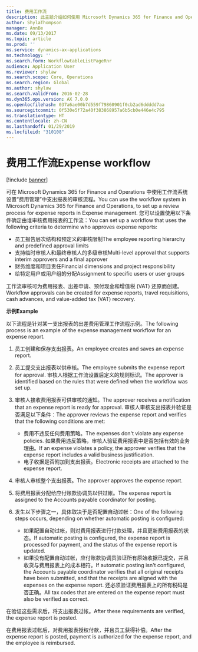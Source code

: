 ```yaml
---
title: 费用工作流
description: 此主题介绍如何使用 Microsoft Dynamics 365 for Finance and Operations 中的工作流系统在费用管理中设置费用报表审核流程。
author: ShylaThompson
manager: AnnBe
ms.date: 09/13/2017
ms.topic: article
ms.prod: ''
ms.service: dynamics-ax-applications
ms.technology: ''
ms.search.form: WorkflowtableListPageRnr
audience: Application User
ms.reviewer: shylaw
ms.search.scope: Core, Operations
ms.search.region: Global
ms.author: shylaw
ms.search.validFrom: 2016-02-28
ms.dyn365.ops.version: AX 7.0.0
ms.openlocfilehash: 037a6ae00b7d559f79860901f0cb2ad6ddddd7aa
ms.sourcegitcommit: 0f530e5f72a40f383868957a6b5cb0e446e4c795
ms.translationtype: HT
ms.contentlocale: zh-CN
ms.lasthandoff: 01/29/2019
ms.locfileid: "310108"
---
```

# <a name="expense-workflow"></a><span data-ttu-id="6fc72-103">费用工作流</span><span class="sxs-lookup"><span data-stu-id="6fc72-103">Expense workflow</span></span>

[!include [banner](../includes/banner.md)]

<span data-ttu-id="6fc72-104">可在 Microsoft Dynamics 365 for Finance and Operations 中使用工作流系统设置“费用管理”中支出报表的审核流程。</span><span class="sxs-lookup"><span data-stu-id="6fc72-104">You can use the workflow system in Microsoft Dynamics 365 for Finance and Operations, to set up a review process for expense reports in Expense management.</span></span> <span data-ttu-id="6fc72-105">您可以设置使用以下条件确定由谁审核费用报表的工作流：</span><span class="sxs-lookup"><span data-stu-id="6fc72-105">You can set up a workflow that uses the following criteria to determine who approves expense reports:</span></span>

- <span data-ttu-id="6fc72-106">员工报告层次结构和预定义的审核限制</span><span class="sxs-lookup"><span data-stu-id="6fc72-106">The employee reporting hierarchy and predefined approval limits</span></span>
- <span data-ttu-id="6fc72-107">支持临时审核人和最终审核人的多级审核</span><span class="sxs-lookup"><span data-stu-id="6fc72-107">Multi-level approval that supports interim approvers and a final approver</span></span>
- <span data-ttu-id="6fc72-108">财务维度和项目责任</span><span class="sxs-lookup"><span data-stu-id="6fc72-108">Financial dimensions and project responsibility</span></span>
- <span data-ttu-id="6fc72-109">给特定用户或用户组的分配</span><span class="sxs-lookup"><span data-stu-id="6fc72-109">Assignment to specific users or user groups</span></span>

<span data-ttu-id="6fc72-110">工作流审核可为费用报表、出差申请、预付现金和增值税 (VAT) 还原而创建。</span><span class="sxs-lookup"><span data-stu-id="6fc72-110">Workflow approvals can be created for expense reports, travel requisitions, cash advances, and value-added tax (VAT) recovery.</span></span>

<span data-ttu-id="6fc72-111">**示例**</span><span class="sxs-lookup"><span data-stu-id="6fc72-111">**Example**</span></span>

<span data-ttu-id="6fc72-112">以下流程是针对某一支出报表的出差费用管理工作流程示例。</span><span class="sxs-lookup"><span data-stu-id="6fc72-112">The following process is an example of the expense management workflow for an expense report.</span></span>

1. <span data-ttu-id="6fc72-113">员工创建和保存支出报表。</span><span class="sxs-lookup"><span data-stu-id="6fc72-113">An employee creates and saves an expense report.</span></span>
2. <span data-ttu-id="6fc72-114">员工提交支出报表以供审核。</span><span class="sxs-lookup"><span data-stu-id="6fc72-114">The employee submits the expense report for approval.</span></span> <span data-ttu-id="6fc72-115">审核人根据工作流设置后定义的规则标识。</span><span class="sxs-lookup"><span data-stu-id="6fc72-115">The approver is identified based on the rules that were defined when the workflow was set up.</span></span>
3. <span data-ttu-id="6fc72-116">审核人接收费用报表可供审核的通知。</span><span class="sxs-lookup"><span data-stu-id="6fc72-116">The approver receives a notification that an expense report is ready for approval.</span></span> <span data-ttu-id="6fc72-117">审核人审核支出报表并验证是否满足以下条件：</span><span class="sxs-lookup"><span data-stu-id="6fc72-117">The approver reviews the expense report and verifies that the following conditions are met:</span></span>

    - <span data-ttu-id="6fc72-118">费用不违反任何费用策略。</span><span class="sxs-lookup"><span data-stu-id="6fc72-118">The expenses don't violate any expense policies.</span></span> <span data-ttu-id="6fc72-119">如果费用违反策略，审核人验证费用报表中是否包括有效的业务理由。</span><span class="sxs-lookup"><span data-stu-id="6fc72-119">If an expense violates a policy, the approver verifies that the expense report includes a valid business justification.</span></span>
    - <span data-ttu-id="6fc72-120">电子收据是否附加到支出报表。</span><span class="sxs-lookup"><span data-stu-id="6fc72-120">Electronic receipts are attached to the expense report.</span></span>

4. <span data-ttu-id="6fc72-121">审核人审核整个支出报表。</span><span class="sxs-lookup"><span data-stu-id="6fc72-121">The approver approves the expense report.</span></span>
5. <span data-ttu-id="6fc72-122">将费用报表分配给应付账款协调员以供过帐。</span><span class="sxs-lookup"><span data-stu-id="6fc72-122">The expense report is assigned to the Accounts payable coordinator for posting.</span></span>
6. <span data-ttu-id="6fc72-123">发生以下步骤之一，具体取决于是否配置自动过帐：</span><span class="sxs-lookup"><span data-stu-id="6fc72-123">One of the following steps occurs, depending on whether automatic posting is configured:</span></span>

    - <span data-ttu-id="6fc72-124">如果配置自动过帐，则对费用报表进行付款处理，并且更新费用报表的状态。</span><span class="sxs-lookup"><span data-stu-id="6fc72-124">If automatic posting is configured, the expense report is processed for payment, and the status of the expense report is updated.</span></span>
    - <span data-ttu-id="6fc72-125">如果没有配置自动过帐，应付账款协调员验证所有原始收据已提交，并且收货与费用报表上的成本相符。</span><span class="sxs-lookup"><span data-stu-id="6fc72-125">If automatic posting isn't configured, the Accounts payable coordinator verifies that all original receipts have been submitted, and that the receipts are aligned with the expenses on the expense report.</span></span> <span data-ttu-id="6fc72-126">还必须验证费用报表上的所有税码是否正确。</span><span class="sxs-lookup"><span data-stu-id="6fc72-126">All tax codes that are entered on the expense report must also be verified as correct.</span></span>

<span data-ttu-id="6fc72-127">在验证这些需求后，将支出报表过帐。</span><span class="sxs-lookup"><span data-stu-id="6fc72-127">After these requirements are verified, the expense report is posted.</span></span>

<span data-ttu-id="6fc72-128">在费用报表过帐后，对费用报表授权付款，并且员工获得补偿。</span><span class="sxs-lookup"><span data-stu-id="6fc72-128">After the expense report is posted, payment is authorized for the expense report, and the employee is reimbursed.</span></span>
